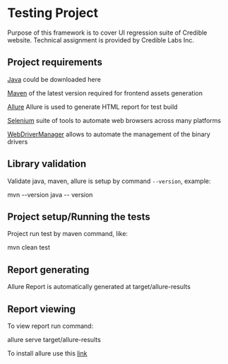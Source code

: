 # Testing Project

Purpose of this framework is to cover UI regression suite of Credible website.
Technical assignment is provided by Credible Labs Inc.


Project requirements
--------------------
[Java](https://www.oracle.com/technetwork/java/javase/downloads/jdk8-downloads-2133151.html) could be downloaded here 

[Maven](https://maven.apache.org/download.cgi) of the latest version required for frontend assets generation 

[Allure](https://docs.qameta.io/allure/#_installing_a_commandline) Allure is used to generate HTML report for test build

[Selenium](https://www.seleniumhq.org/) suite of tools to automate web browsers across many platforms

[WebDriverManager](https://github.com/bonigarcia/webdrivermanager) allows to automate the management of the binary drivers

Library validation
-------------
Validate java, maven, allure is setup by command `--version`, example:

mvn --version
java -- version

Project setup/Running the tests
-------------
Project run test by maven command, like:


mvn clean test


Report generating
-------------
Allure Report is automatically generated at target/allure-results

Report viewing
-------------

To view report run command:

allure serve target/allure-results


To install allure use this [link](https://docs.qameta.io/allure/#_installing_a_commandline)
